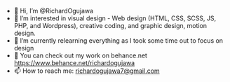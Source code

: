 - 👋 Hi, I’m @RichardOgujawa
- 👀 I’m interested in visual design - Web design (HTML, CSS, SCSS, JS, PHP, and Wordpress), creative coding, and graphic design, motion design. 
- 🌱 I’m currently relearning everything as I took some time out to focus on design
- 💼 You can check out my work on behance.net <a>https://www.behance.net/richardogujawa</a>
- 📫 How to reach me: richardogujawa7@gmail.com 

<!---
RichardOgujawa/RichardOgujawa is a ✨ special ✨ repository because its `README.md` (this file) appears on your GitHub profile.
You can click the Preview link to take a look at your changes.
--->
